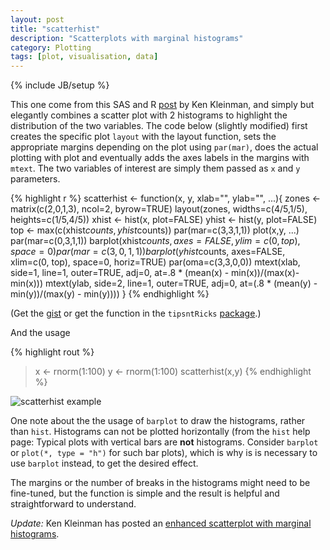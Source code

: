 ```yaml
---
layout: post
title: "scatterhist"
description: "Scatterplots with marginal histograms"
category: Plotting
tags: [plot, visualisation, data]
---
```

{% include JB/setup %}


This one come from this SAS and R [post](http://sas-and-r.blogspot.com/2011/06/example-841-scatterplot-with-marginal.html) by Ken Kleinman, and simply but elegantly combines a scatter plot with 2 histograms to highlight the distribution of the two variables. The code below (slightly modified) first creates the specific plot `layout` with the layout function, sets the appropriate margins depending on the plot using `par(mar)`, does the actual plotting with plot and eventually adds the axes labels in the margins with `mtext`. The two variables of interest are simply them passed as `x` and `y` parameters.

{% highlight r %}
scatterhist <- function(x, y, xlab="", ylab="", ...){
 zones <- matrix(c(2,0,1,3), ncol=2, byrow=TRUE)
  layout(zones, widths=c(4/5,1/5), heights=c(1/5,4/5))
  xhist <- hist(x, plot=FALSE)
  yhist <- hist(y, plot=FALSE)
  top <- max(c(xhist$counts, yhist$counts))
  par(mar=c(3,3,1,1))
  plot(x,y, ...)
  par(mar=c(0,3,1,1))
  barplot(xhist$counts, axes=FALSE, ylim=c(0, top), space=0)
  par(mar=c(3,0,1,1))
  barplot(yhist$counts, axes=FALSE, xlim=c(0, top), space=0, horiz=TRUE)
  par(oma=c(3,3,0,0))
  mtext(xlab, side=1, line=1, outer=TRUE, adj=0, 
    at=.8 * (mean(x) - min(x))/(max(x)-min(x)))
  mtext(ylab, side=2, line=1, outer=TRUE, adj=0, 
    at=(.8 * (mean(y) - min(y))/(max(y) - min(y))))
}
{% endhighlight %}

(Get the [gist](https://gist.github.com/2868075) or get the function in the `tipsntRicks` [package](https://github.com/lgatto/tipsntRicks).)

And the usage

{% highlight rout %}
> x <- rnorm(1:100)
> y <- rnorm(1:100)
> scatterhist(x,y)
{% endhighlight %}

![scatterhist example](http://lgatto.github.com/tipsntRicks/inst/images/scatterhist.png)

One note about the the usage of `barplot` to draw the histograms, rather than `hist`. Histograms can not be plotted horizontally (from the `hist` help page: Typical plots with vertical bars are **not** histograms. Consider `barplot` or `plot(*, type = "h")` for such bar plots), which is why is is necessary to use `barplot` instead, to get the desired effect.

The margins or the number of breaks in the histograms might need to be fine-tuned, but the function is simple and the result is helpful and straightforward to understand.

*Update:* Ken Kleinman has posted an [enhanced scatterplot with marginal histograms](http://sas-and-r.blogspot.co.uk/2012/09/example-103-enhanced-scatterplot-with.html).